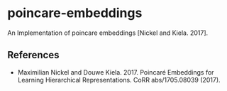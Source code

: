 # poincare-embeddings
An Implementation of poincare embeddings [Nickel and Kiela. 2017].

## References
* Maximilian Nickel and Douwe Kiela. 2017. Poincaré Embeddings for Learning Hierarchical Representations. CoRR abs/1705.08039 (2017).
